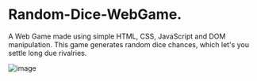 # Random-Dice-WebGame.

A Web Game made using simple HTML, CSS, JavaScript and DOM manipulation. This game generates random dice chances, which let's you settle long due rivalries.

![image](https://github.com/Rudy45KC/Random-Dice-WebGame/blob/master/Random_Dice_Interface.png)
